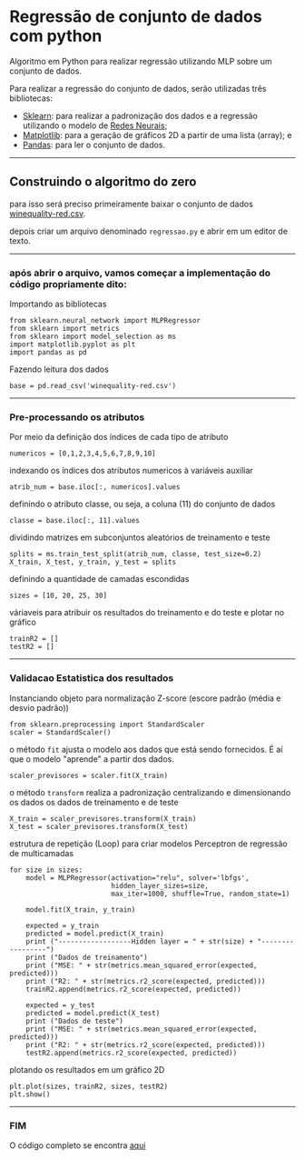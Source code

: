 #  Regressão de conjunto de dados com python

Algoritmo em Python para realizar regressão utilizando MLP sobre um conjunto de dados.

Para realizar a regressão do conjunto de dados, serão utilizadas três bibliotecas:

* [Sklearn](http://scikit-learn.org/stable/index.html): para realizar a padronização dos dados e a regressão utilizando o modelo de [Redes Neurais](https://www.digitaltrends.com/cool-tech/what-is-an-artificial-neural-network/);
* [Matplotlib](https://matplotlib.org/): para a geração de gráficos 2D a partir de uma lista (array); e
* [Pandas](https://pandas.pydata.org/): para ler o conjunto de dados.

<hr>

## Construindo o algoritmo do zero

para isso será preciso primeiramente baixar o conjunto de dados [winequality-red.csv](./winequality-red.csv).
 
depois criar um arquivo denominado ```regressao.py``` e abrir em um editor de texto.
<hr>

### após abrir o arquivo, vamos começar a implementação do código propriamente dito: 

Importando as bibliotecas
````
from sklearn.neural_network import MLPRegressor
from sklearn import metrics
from sklearn import model_selection as ms
import matplotlib.pyplot as plt
import pandas as pd
````

Fazendo leitura dos dados
````
base = pd.read_csv('winequality-red.csv')
````

<hr>

### Pre-processando os atributos

Por meio da definição dos índices de cada tipo de atributo
````
numericos = [0,1,2,3,4,5,6,7,8,9,10]
````

indexando os índices dos atributos numericos à variáveis auxiliar
````
atrib_num = base.iloc[:, numericos].values
````

definindo o atributo classe, ou seja, a coluna (11) do conjunto de dados
````
classe = base.iloc[:, 11].values
````

dividindo matrizes em subconjuntos aleatórios de treinamento e teste
````
splits = ms.train_test_split(atrib_num, classe, test_size=0.2)
X_train, X_test, y_train, y_test = splits
````

definindo a quantidade de camadas escondidas
````
sizes = [10, 20, 25, 30]
````

váriaveis para atribuir os resultados do treinamento e do teste e plotar no gráfico
````
trainR2 = []
testR2 = []
````

<hr>

### Validacao Estatistica dos resultados

Instanciando objeto para normalização Z-score (escore padrão (média e desvio padrão))
````
from sklearn.preprocessing import StandardScaler
scaler = StandardScaler()
````

o método ```fit``` ajusta o modelo aos dados que está sendo fornecidos. É aí que o modelo "aprende" a partir dos dados.
````
scaler_previsores = scaler.fit(X_train)
````

o método ```transform``` realiza a padronização centralizando e dimensionando os dados os dados de treinamento e de teste
````
X_train = scaler_previsores.transform(X_train)
X_test = scaler_previsores.transform(X_test)
````

estrutura de repetição (Loop) para criar modelos Perceptron de regressão de multicamadas 
````
for size in sizes:
    model = MLPRegressor(activation="relu", solver='lbfgs',
                         hidden_layer_sizes=size,
                         max_iter=1000, shuffle=True, random_state=1)

    model.fit(X_train, y_train)

    expected = y_train
    predicted = model.predict(X_train)
    print ("------------------Hidden layer = " + str(size) + "-----------------")
    print ("Dados de treinamento")
    print ("MSE: " + str(metrics.mean_squared_error(expected, predicted)))
    print ("R2: " + str(metrics.r2_score(expected, predicted)))
    trainR2.append(metrics.r2_score(expected, predicted))

    expected = y_test
    predicted = model.predict(X_test)
    print ("Dados de teste")
    print ("MSE: " + str(metrics.mean_squared_error(expected, predicted)))
    print ("R2: " + str(metrics.r2_score(expected, predicted)))
    testR2.append(metrics.r2_score(expected, predicted))
````

plotando os resultados em um gráfico 2D 
````
plt.plot(sizes, trainR2, sizes, testR2)
plt.show()
````

<hr>

### FIM 
O código completo se encontra [aqui](./regressao.py)